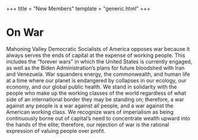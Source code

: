 +++
title = "New Members"
template = "generic.html"
+++
# On War
Mahoning Valley Democratic Socialists of America opposes war
because it always serves the ends of capital at the expense of
working people. This includes the “forever wars” in which the
United States is currently engaged, as well as the Biden Administration’s
plans for future bloodshed with Iran and Venezuela.
War squanders energy, the commonwealth, and human life
at a time where our planet is endangered by collapses in our ecology,
our economy, and our global public health.
We stand in solidarity with the people who make up the working classes
of the world regardless of what side of an international border they
may be standing on; therefore, a war against any people is a war against
all people, and a war against the American working class.
We recognize wars of imperialism as being continuously borne out of capital’s
need to concentrate wealth upward into the hands of the elite;
therefore, our rejection of war is the rational expression of valuing
people over profit.
